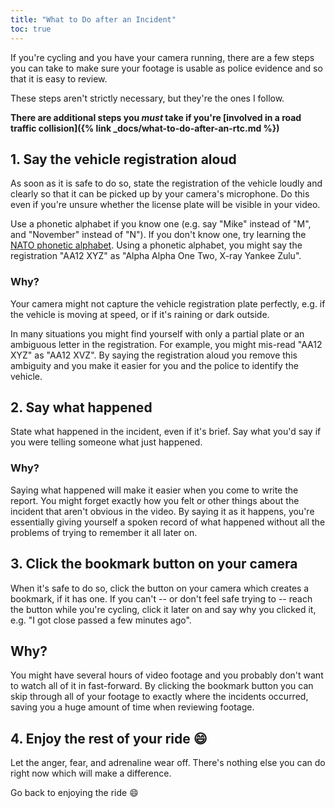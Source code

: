 ```yaml
---
title: "What to Do after an Incident"
toc: true
---
```


If you're cycling and you have your camera running, there are a few steps you can take to make sure your footage is usable as police evidence and so that it is easy to review.

These steps aren't strictly necessary, but they're the ones I follow.

**There are additional steps you _must_ take if you're [involved in a road traffic collision]({% link _docs/what-to-do-after-an-rtc.md %})**

## 1. Say the vehicle registration aloud

As soon as it is safe to do so, state the registration of the vehicle loudly and clearly so that it can be picked up by your camera's microphone.
Do this even if you're unsure whether the license plate will be visible in your video.

Use a phonetic alphabet if you know one (e.g. say "Mike" instead of "M", and "November" instead of "N").
If you don't know one, try learning the [NATO phonetic alphabet](https://en.wikipedia.org/wiki/NATO_phonetic_alphabet).
Using a phonetic alphabet, you might say the registration "AA12 XYZ" as "Alpha Alpha One Two, X-ray Yankee Zulu".

### Why?

Your camera might not capture the vehicle registration plate perfectly, e.g. if the vehicle is moving at speed, or if it's raining or dark outside.

In many situations you might find yourself with only a partial plate or an ambiguous letter in the registration.
For example, you might mis-read "AA12 XYZ" as "AA12 XVZ".
By saying the registration aloud you remove this ambiguity and you make it easier for you and the police to identify the vehicle.

## 2. Say what happened

State what happened in the incident, even if it's brief.
Say what you'd say if you were telling someone what just happened.

### Why?

Saying what happened will make it easier when you come to write the report.
You might forget exactly how you felt or other things about the incident that aren't obvious in the video.
By saying it as it happens, you're essentially giving yourself a spoken record of what happened without all the problems of trying to remember it all later on.

## 3. Click the bookmark button on your camera

When it's safe to do so, click the button on your camera which creates a bookmark, if it has one.
If you can't -- or don't feel safe trying to -- reach the button while you're cycling, click it later on and say why you clicked it, e.g. "I got close passed a few minutes ago".

## Why?

You might have several hours of video footage and you probably don't want to watch all of it in fast-forward.
By clicking the bookmark button you can skip through all of your footage to exactly where the incidents occurred, saving you a huge amount of time when reviewing footage.

## 4. Enjoy the rest of your ride :smile:

Let the anger, fear, and adrenaline wear off.
There's nothing else you can do right now which will make a difference.

Go back to enjoying the ride :smile: